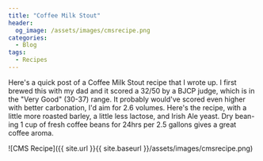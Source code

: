 ```yaml
---
title: "Coffee Milk Stout"
header:
  og_image: /assets/images/cmsrecipe.png
categories:
  - Blog
tags:
  - Recipes
---
```


Here's a quick post of a Coffee Milk Stout recipe that I wrote up. I first brewed this with my dad and it scored a 32/50 by a BJCP judge, which is in the "Very Good" (30-37) range. It probably would've scored even higher with better carbonation, I'd aim for 2.6 volumes. Here's the recipe, with a little more roasted barley, a little less lactose, and Irish Ale yeast. Dry bean-ing 1 cup of fresh coffee beans for 24hrs per 2.5 gallons gives a great coffee aroma.

![CMS Recipe]({{ site.url }}{{ site.baseurl }}/assets/images/cmsrecipe.png)